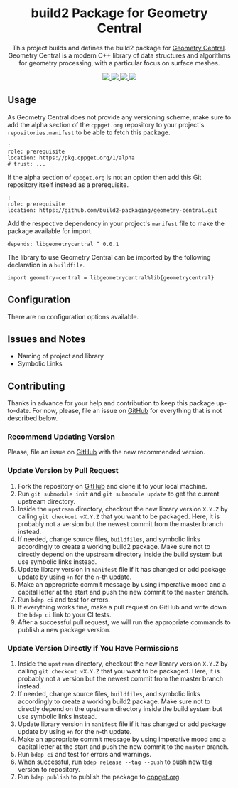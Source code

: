 <h1 align="center">
    build2 Package for Geometry Central
</h1>

<p align="center">
    This project builds and defines the build2 package for <a href="https://github.com/nmwsharp/geometry-central">Geometry Central</a>.
    Geometry Central is a modern C++ library of data structures and algorithms for geometry processing, with a particular focus on surface meshes.
</p>

<p align="center">
    <a href="https://github.com/nmwsharp/geometry-central">
        <img src="https://img.shields.io/website/https/github.com/nmwsharp/geometry-central.svg?down_message=offline&label=Official&style=for-the-badge&up_color=blue&up_message=online">
    </a>
    <a href="https://github.com/build2-packaging/geometry-central">
        <img src="https://img.shields.io/website/https/github.com/build2-packaging/geometry-central.svg?down_message=offline&label=build2&style=for-the-badge&up_color=blue&up_message=online">
    </a>
    <a href="https://cppget.org/libgeometrycentral">
        <img src="https://img.shields.io/website/https/cppget.org/libgeometrycentral.svg?down_message=offline&label=cppget.org&style=for-the-badge&up_color=blue&up_message=online">
    </a>
    <a href="https://queue.cppget.org/libgeometrycentral">
        <img src="https://img.shields.io/website/https/queue.cppget.org/libgeometrycentral.svg?down_message=empty&down_color=blue&label=queue.cppget.org&style=for-the-badge&up_color=orange&up_message=running">
    </a>
</p>

## Usage
As Geometry Central does not provide any versioning scheme, make sure to add the alpha section of the `cppget.org` repository to your project's `repositories.manifest` to be able to fetch this package.

    :
    role: prerequisite
    location: https://pkg.cppget.org/1/alpha
    # trust: ...

If the alpha section of `cppget.org` is not an option then add this Git repository itself instead as a prerequisite.

    :
    role: prerequisite
    location: https://github.com/build2-packaging/geometry-central.git

Add the respective dependency in your project's `manifest` file to make the package available for import.

    depends: libgeometrycentral ^ 0.0.1

The library to use Geometry Central can be imported by the following declaration in a `buildfile`.

    import geometry-central = libgeometrycentral%lib{geometrycentral}

## Configuration
There are no configuration options available.

## Issues and Notes
- Naming of project and library
- Symbolic Links

## Contributing
Thanks in advance for your help and contribution to keep this package up-to-date.
For now, please, file an issue on [GitHub](https://github.com/build2-packaging/geometry-central/issues) for everything that is not described below.

### Recommend Updating Version
Please, file an issue on [GitHub](https://github.com/build2-packaging/geometry-central/issues) with the new recommended version.

### Update Version by Pull Request
1. Fork the repository on [GitHub](https://github.com/build2-packaging/geometry-central) and clone it to your local machine.
2. Run `git submodule init` and `git submodule update` to get the current upstream directory.
3. Inside the `upstream` directory, checkout the new library version `X.Y.Z` by calling `git checkout vX.Y.Z` that you want to be packaged. Here, it is probably not a version but the newest commit from the master branch instead.
4. If needed, change source files, `buildfiles`, and symbolic links accordingly to create a working build2 package. Make sure not to directly depend on the upstream directory inside the build system but use symbolic links instead.
5. Update library version in `manifest` file if it has changed or add package update by using `+n` for the `n`-th update.
6. Make an appropriate commit message by using imperative mood and a capital letter at the start and push the new commit to the `master` branch.
7. Run `bdep ci` and test for errors.
8. If everything works fine, make a pull request on GitHub and write down the `bdep ci` link to your CI tests.
9. After a successful pull request, we will run the appropriate commands to publish a new package version.

### Update Version Directly if You Have Permissions
1. Inside the `upstream` directory, checkout the new library version `X.Y.Z` by calling `git checkout vX.Y.Z` that you want to be packaged. Here, it is probably not a version but the newest commit from the master branch instead.
2. If needed, change source files, `buildfiles`, and symbolic links accordingly to create a working build2 package. Make sure not to directly depend on the upstream directory inside the build system but use symbolic links instead.
3. Update library version in `manifest` file if it has changed or add package update by using `+n` for the `n`-th update.
4. Make an appropriate commit message by using imperative mood and a capital letter at the start and push the new commit to the `master` branch.
5. Run `bdep ci` and test for errors and warnings.
6. When successful, run `bdep release --tag --push` to push new tag version to repository.
7. Run `bdep publish` to publish the package to [cppget.org](https://cppget.org).
